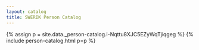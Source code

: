 ```yaml
---
layout: catalog
title: SWERIK Person Catalog
---
```

{% assign p = site.data._person-catalog.i-Nqttu8XJC5EZyWqTjiqgeg %}
{% include person-catalog.html p=p %}

